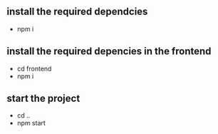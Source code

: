 ## install the required dependcies
- npm i 
## install the required depencies in the frontend
- cd frontend
- npm i
## start the project 
- cd ..
- npm start
